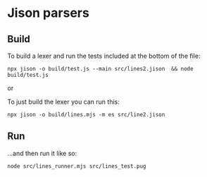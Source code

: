 # Jison parsers

## Build

To build a lexer and run the tests included at the bottom of the file:
```shell
npx jison -o build/test.js --main src/lines2.jison  && node build/test.js
```

or

To just build the lexer you can run this:
```shell
npx jison -o build/lines.mjs -m es src/line2.jison
```

## Run

...and then run it like so:

```shell
node src/lines_runner.mjs src/lines_test.pug
```